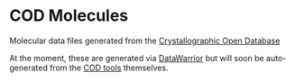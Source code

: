 # COD Molecules

Molecular data files generated from the [Crystallographic Open Database](http://crystallography.net/cod/)

At the moment, these are generated via [DataWarrior](http://openmolecules.org/datawarrior/) but will soon be auto-generated from the [COD tools](https://github.com/cod-developers/cod-tools/) themselves.

